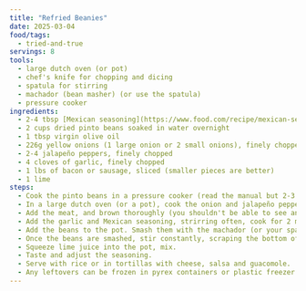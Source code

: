 ```yaml
---
title: "Refried Beanies"
date: 2025-03-04
food/tags:
  - tried-and-true
servings: 8
tools:
  - large dutch oven (or pot)
  - chef's knife for chopping and dicing
  - spatula for stirring
  - machador (bean masher) (or use the spatula) 
  - pressure cooker
ingredients:
  - 2-4 tbsp [Mexican seasoning](https://www.food.com/recipe/mexican-seasoning-mix-456146)
  - 2 cups dried pinto beans soaked in water overnight
  - 1 tbsp virgin olive oil
  - 226g yellow onions (1 large onion or 2 small onions), finely chopped
  - 2-4 jalapeño peppers, finely chopped
  - 4 cloves of garlic, finely chopped
  - 1 lbs of bacon or sausage, sliced (smaller pieces are better)
  - 1 lime
steps:
  - Cook the pinto beans in a pressure cooker (read the manual but 2-3 minutes at default settings should work well). Let the pressure release naturally to avoid making a mess. Optionally, cook the beans the day before, store them in the fridge and then take them out when needed below (this'll make them easier to smash). 
  - In a large dutch oven (or a pot), cook the onion and jalapeño peppers in the virgin olive oil at medium-high heat until they become soft and the onions become semi-translucent. Season with salt and pepper.
  - Add the meat, and brown thoroughly (you shouldn't be able to see any pink meat).
  - Add the garlic and Mexican seasoning, strirring often, cook for 2 more minutes.
  - Add the beans to the pot. Smash them with the machador (or your spatula). 
  - Once the beans are smashed, stir constantly, scraping the bottom of the pot with the spatula until refried beans have achieved the desired level of dryness (you should be able to move your spatula along the bottom of the pan and the beans shouldn't be liquid enough to in to fill the void).
  - Squeeze lime juice into the pot, mix.
  - Taste and adjust the seasoning.
  - Serve with rice or in tortillas with cheese, salsa and guacomole.
  - Any leftovers can be frozen in pyrex containers or plastic freezer bags. Eat within 3+ months ideally.
---
```

